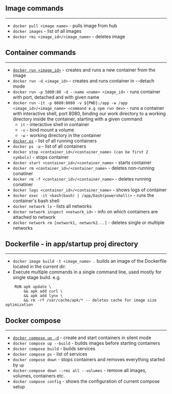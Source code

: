 ## Image commands

___

-   `docker pull <image name>` - pulls image from hub
-   `docker images` - list of all images
-   `docker rmi <image_id>/<image_name>` - deletes image

## Container commands

___

-   [`docker run <image_id>`](https://docs.docker.com/engine/reference/commandline/run/) - creates and runs a new container from the image
-   `docker run -d <image_id>` - creates and runs container in --detach mode
-   `docker run -p 5000:80 -d --name <name> <image_id>` - runs container with port, detached and with given name
-   `docker run -it -p 8080:8080 -v ${PWD}:/app -w /app <image_id>/<image_name> <command e.g npm run dev>` - runs a container with interactive shell, port 8080,  binding our work directory to a working directory inside the container, starting with a given command
    -   `it` - interactive shell in container
    -   `-v` - bind mount a volume
    -   `-w` - working directory in the container
-   [`docker ps`](https://docs.docker.com/engine/reference/commandline/ps/) - list of all running containers
-   `docker ps -a` - list of all containers
-   `docker stop <container_id>/<container_name> (can be first 2 symbols)` - stops container
-   `docker start <container_id>/<container_name>` - starts container
-   `docker rm <container_id>/<container_name>` - deletes non-running conatiner
-   `docker rm -f <container_id>/<container_name>` - deletes running conatiner
-   `docker logs <container_id>/<container_name>` - shows logs of container
-   `docker exec -it <bash(bash) | /app/bash(powershell)>` - runs the container's bash shell
-   `docker network ls` - lists all networks
-   `docker network inspect <network_id>` - info on which containers are attached to network
-   `docker network rm [network1, network2...]` - deletes single or multiple networks

## Dockerfile - in app/startup proj directory

___


-   `docker image build -t <image_name> .` builds an image of the Dockerfile located in the current dir.
-   Execute multiple commands in a single command line, used mostly for single stage build. e.g.
```
    RUN apk update \
        && apk add curl \
        && apk add lynx \
        && rm -rf /var/cache/apk/* -- deletes cache for image size optimization
```

## Docker compose

___


-   [`docker compose up -d`](https://docs.docker.com/engine/reference/commandline/compose_up/) - create and start containers in silent mode
-   `docker compose up --build` - builds images before starting containers
-   `docker compose build` - builds services
-   `docker compose ps` - list of services
-   `docker compose down` - stops containers and removes everything started by `up`
-   `docker-compose down --rmi all --volumes` - remove all images, volumes, containers etc.
-   `docker compose config` - shows the configuration of current compose setup